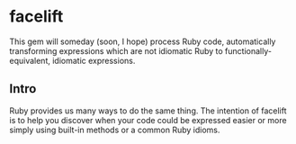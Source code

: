 # facelift

This gem will someday (soon, I hope) process Ruby code, automatically
transforming expressions which are not idiomatic Ruby to functionally-
equivalent, idiomatic expressions.

## Intro

Ruby provides us many ways to do the same thing. The intention of facelift is
to help you discover when your code could be expressed easier or more simply
using built-in methods or a common Ruby idioms.
